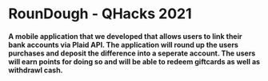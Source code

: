 # RounDough - QHacks 2021
#### A mobile application that we developed that allows users to link their bank accounts via Plaid API. The application will round up the users purchases and deposit the difference into a seperate account. The users will earn points for doing so and will be able to redeem giftcards as well as withdrawl cash.
